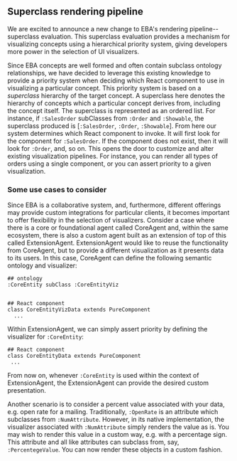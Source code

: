 ## Superclass rendering pipeline

We are excited to announce a new change to EBA's rendering pipeline--superclass evaluation. This superclass evaluation provides a mechanism for visualizing concepts using a hierarchical priority system, giving developers more power in the selection of UI visualizers.

Since EBA concepts are well formed and often contain subclass ontology relationships, we have decided to leverage this existing knowledge to provide a priority system when deciding which React component to use in visualizing a particular concept. This priority system is based on a _superclass_ hierarchy of the target concept. A superclass here denotes the hierarchy of concepts which a particular concept derives from, including the concept itself. The superclass is represented as an ordered list. For instance, if `:SalesOrder` subClasses from `:Order` and `:Showable`, the superclass produced is [`:SalesOrder`, `:Order`, `:Showable`]. From here our system determines which React component to invoke. It will first look for the component for `:SalesOrder`. If the component does not exist, then it will look for `:Order`, and, so on. This opens the door to customize and alter existing visualization pipelines. For instance, you can render all types of orders using a single component, or you can assert priority to a given visualization. 

### Some use cases to consider

Since EBA is a collaborative system, and, furthermore, different offerings may provide custom integrations for particular clients, it becomes important to offer flexibility in the selection of visualizers. Consider a case where there is a core or foundational agent called CoreAgent and, within the same ecosystem, there is also a custom agent built as an extension of top of this called ExtensionAgent. ExtensionAgent would like to reuse the functionality from CoreAgent, but to provide a different visualization as it presents data to its users. In this case, CoreAgent can define the following semantic ontology and visualizer:

```
## ontology
:CoreEntity subClass :CoreEntityViz


## React component
class CoreEntityVizData extends PureComponent
  ...
```

Within ExtensionAgent, we can simply assert priority by defining the visualizer for `:CoreEntity`: 

```
## React component
class CoreEntityData extends PureComponent
 ...
```

From now on, whenever `:CoreEntity` is used within the context of ExtensionAgent, the ExtensionAgent can provide the desired custom presentation.


Another scenario is to consider a percent value associated with your data, e.g. open rate for a mailing. Traditionally, `:OpenRate` is an attribute which subclasses from `:NumAttribute`. However, in its native implementation, the visualizer associated with `:NumAttribute` simply renders the value as is. You may wish to render this value in a custom way, e.g. with a percentage sign. This attribute and all like attributes can subclass from, say, `:PercentegeValue`. You can now render these objects in a custom fashion.
